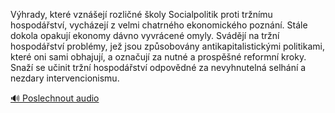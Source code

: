 
Výhrady, které vznášejí rozličné školy Socialpolitik proti tržnímu hospodářství, vycházejí z velmi chatrného ekonomického poznání. Stále dokola opakují ekonomy dávno vyvrácené omyly. Svádějí na tržní hospodářství problémy, jež jsou způsobovány antikapitalistickými politikami, které oni sami obhajují, a označují za nutné a prospěšné reformní kroky. Snaží se učinit tržní hospodářství odpovědné za nevyhnutelná selhání a nezdary intervencionismu.

[🔊 Poslechnout audio](/data/7-paragraphs/audio/chapter_165/para_007-Vhrady-kter-vznej-rozlin-koly-Socialpolit.mp3)
